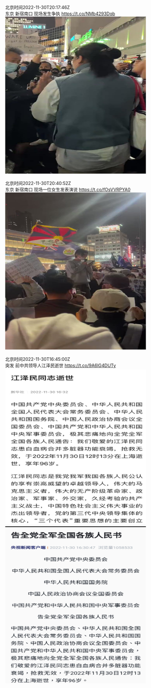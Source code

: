 北京时间2022-11-30T20:17:46Z<br>东京 新宿南口 现场发生争执 https://t.co/NMb4293Dqb<br><img src='/temp/video/2022/o-Month-11/au-Day-30/whyyoutouzhele/1597927867932823553_0.jpg' width='450' height='500'><br><br>北京时间2022-11-30T20:40:52Z<br>东京 新宿南口 现场一位女生发表演说 https://t.co/fOsVVRPYA0<br><img src='/temp/video/2022/o-Month-11/au-Day-30/whyyoutouzhele/1597933680722595840_0.jpg' width='450' height='500'><br><br>北京时间2022-11-30T16:45:00Z<br>突发 前中共领导人江泽民逝世 https://t.co/9A6lG4DUTy<br><img src='/temp/image/2022/o-Month-11/1597874324496879616_0.jpg' width='450' height='500'><img src='/temp/image/2022/o-Month-11/1597874324496879616_1.jpg' width='450' height='500'><br><br>